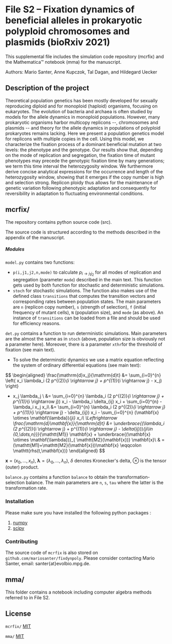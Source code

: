 # File S2 – Fixation dynamics of beneficial alleles in prokaryotic polyploid chromosomes and plasmids (bioRxiv 2021)

This supplemental file includes the simulation code repository (mcrfix) and the Mathematica™ notebook (mma) for the manuscript.


Authors: Mario Santer, Anne Kupczok, Tal Dagan, and Hildegard Uecker

## Description of the project

Theoretical population genetics has been mostly developed for sexually reproducing diploid and for monoploid (haploid) organisms, focusing on eukaryotes. The evolution of bacteria and archaea is often studied by models for the allele dynamics in monoploid populations. However, many prokaryotic organisms harbor multicopy replicons --, chromosomes and plasmids -- and theory for the allele dynamics in populations of polyploid prokaryotes remains lacking. Here we present a population genetics model for replicons with multiple copies in the cell. Using this model, we characterize the fixation process of a dominant beneficial mutation at two levels: the phenotype and the genotype. Our results show that, depending on the mode of replication and segregation, the fixation time of mutant phenotypes may precede the genotypic fixation time by many generations; we term this time interval the heterozygosity window. We furthermore derive concise analytical expressions for the occurrence and length of the heterozygosity window, showing that it emerges if the copy number is high and selection strong. Replicon ploidy thus allows for the maintenance of genetic variation following phenotypic adaptation and consequently for reversibility in adaptation to fluctuating environmental conditions.

## mcrfix/

The repository contains python source code (src).

The source code is structured according to the methods described in the appendix of the manuscript.

##### Modules

```model.py``` contains two functions:

-  ```p(i,j1,j2,n,mode)``` to calculate $p_{i\rightarrow j_1 j_2}$ for all modes of replication and segregation (parameter ```mode```) described in the main text. This function gets used by both function for stochastic and deterministic simulations.
- ```stoch``` for stochastic simulations. The function also makes use of the defined class ```transitions``` that computes the transition vectors and corresponding rates between population states. The main parameters are ```n``` (replicon copy number), ```s``` (strength of selection), ```f``` (initial frequency of mutant cells), ```N``` (population size), and ```mode``` (as above). An instance of ```transitions``` can be loaded from a file and should be used for efficiency reasons. 

```det.py``` contains a function to run deterministic simulations. Main parameters are the almost the same as in ```stoch``` (above, population size is obviously not a parameter here). Moreover, there is a parameter  ```xthr```for the threshold of fixation (see main text).

- To solve the determinstic dynamics we use a matrix equation reflecting the system of ordinary differential equations (see main text):

$$
  \begin{aligned}
  \frac{\mathrm{d}x_j}{\mathrm{d}t} &=
  \sum_{i=0}^{n} \left\{ x_i \lambda_i (2 p^{(2)}_{i \rightarrow j} +  p^{(1)}_{i \rightarrow j} - x_j) \right\}
  - x_j \lambda_j \\
  &= \sum_{i=0}^{n} \lambda_i (2 p^{(2)}_{i \rightarrow j} +  p^{(1)}_{i \rightarrow j}) x_i - \lambda_i \delta_{ij} x_i + \sum_{i=0}^{n} - \lambda_i x_j x_i\\
  &= \sum_{i=0}^{n} \lambda_i (2 p^{(2)}_{i \rightarrow j} +  p^{(1)}_{i \rightarrow j} - \delta_{ij}) x_i - \sum_{i=0}^{n} (\mathbf{x} \otimes \mathbf{\lambda})_{ji} x_i\\
  \Leftrightarrow \frac{\mathrm{d}\mathbf{x}}{\mathrm{d}t}
  &= \underbrace{(\lambda_i (2 p^{(2)}_{i \rightarrow j} +  p^{(1)}_{i \rightarrow j} - \delta_{ij}))_{ji\in {0,\dots,n}}}_{\mathtt{M1}} \mathbf{x} + \underbrace{(\mathbf{x} \otimes \mathbf{\lambda})}_{ \mathtt{M2}(\mathbf{x})} \mathbf{x}\\
  & = (\mathtt{M1}+\mathtt{M2}(\mathbf{x}))\mathbf{x}
  \eqqcolon \mathtt{rhs(t,\mathbf{x})}
  \end{aligned}
$$
  

  $\mathbf{x}=(x_0,\dots,x_n)$, $\mathbf{\lambda}=(\lambda_0,\dots,\lambda_n)$, $\delta$ denotes Kronecker's delta, $\otimes$ is the tensor (outer) product.

```balance.py``` contains a function ```balance``` to obtain the transformation-selection balance. The main parameters are ```n```, ```s```, ```tau``` where the latter is the transformation rate.

### Installation

Please make sure you have installed the following python packages :

1. [numpy](https://numpy.org/)
2. [scipy](https://www.scipy.org/)

### Contributing

The source code of ```mcrfix``` is also stored on ```github.com/mariosanter/fixdynpoly```. Please consider contacting Mario Santer, email: santer{at}evolbio.mpg.de.

## mma/

This folder contains a notebook including computer algebra methods referred to in File S2. 

## License

```mcrfix/``` [MIT](https://choosealicense.com/licenses/mit/)

```mma/``` [MIT](https://choosealicense.com/licenses/mit/) 




